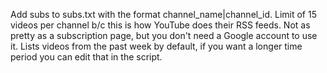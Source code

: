 Add subs to subs.txt with the format channel_name|channel_id. Limit of 15 videos per channel b/c this is how YouTube does their RSS feeds. Not as pretty as a subscription page, but you don't need a Google account to use it. Lists videos from the past week by default, if you want a longer time period you can edit that in the script.
